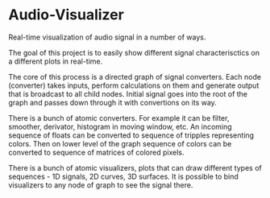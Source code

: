Audio-Visualizer
================

Real-time visualization of audio signal in a number of ways.

The goal of this project is to easily show different signal characterisctics on a different plots in real-time.

The core of this process is a directed graph of signal converters. 
Each node (converter) takes inputs, perform calculations on them and generate output that is broadcast to all child nodes.
Initial signal goes into the root of the graph and passes down through it with convertions on its way.

There is a bunch of atomic converters. 
For example it can be filter, smoother, derivator, histogram in moving window, etc.
An incoming sequence of floats can be converted to sequence of tripples representing colors.
Then on lower level of the graph sequence of colors can be converted to sequence of matrices of colored pixels.

There is a bunch of atomic visualizers, plots that can draw different types of sequences - 1D signals, 2D curves, 3D surfaces.
It is possible to bind visualizers to any node of graph to see the signal there.


